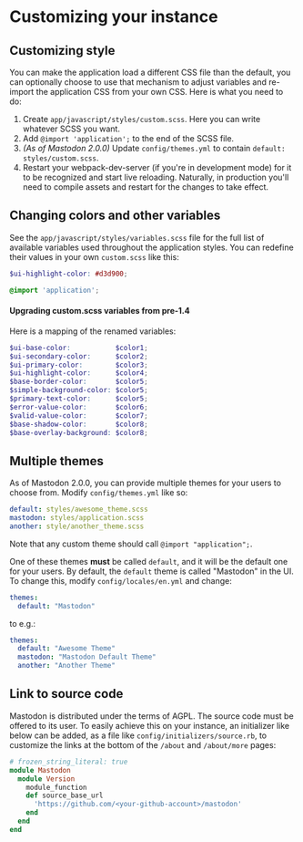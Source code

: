 Customizing your instance
=========================

## Customizing style

You can make the application load a different CSS file than the default, you can optionally choose to use that mechanism to adjust variables and re-import the application CSS from your own CSS. Here is what you need to do:

1. Create `app/javascript/styles/custom.scss`. Here you can write whatever SCSS you want.
2. Add `@import 'application';` to the end of the SCSS file.
2. _(As of Mastodon 2.0.0)_ Update `config/themes.yml` to contain `default: styles/custom.scss`.
3. Restart your webpack-dev-server (if you're in development mode) for it to be recognized and start live reloading. Naturally, in production you'll need to compile assets and restart for the changes to take effect.

## Changing colors and other variables

See the `app/javascript/styles/variables.scss` file for the full list of available variables used throughout the application styles. You can redefine their values in your own `custom.scss` like this:

```scss
$ui-highlight-color: #d3d900;

@import 'application';
```

#### Upgrading custom.scss variables from pre-1.4

Here is a mapping of the renamed variables:

```scss
$ui-base-color:           $color1;
$ui-secondary-color:      $color2;
$ui-primary-color:        $color3;
$ui-highlight-color:      $color4;
$base-border-color:       $color5;
$simple-background-color: $color5;
$primary-text-color:      $color5;
$error-value-color:       $color6;
$valid-value-color:       $color7;
$base-shadow-color:       $color8;
$base-overlay-background: $color8;
```

## Multiple themes

As of Mastodon 2.0.0, you can provide multiple themes for your users to choose from. Modify `config/themes.yml` like so:

```yml
default: styles/awesome_theme.scss
mastodon: styles/application.scss
another: style/another_theme.scss
```

Note that any custom theme should call `@import "application";`.

One of these themes **must** be called `default`, and it will be the default one for your users. By default, the `default` theme is called "Mastodon" in the UI. To change this, modify `config/locales/en.yml` and change:

```yml
themes:
  default: "Mastodon"
```

to e.g.:

```yml
themes:
  default: "Awesome Theme"
  mastodon: "Mastodon Default Theme"
  another: "Another Theme"
```

## Link to source code

Mastodon is distributed under the terms of AGPL. The source code must be offered to its user. To easily achieve this on your instance, an initializer like below can be added, as a file like `config/initializers/source.rb`, to customize the links at the bottom of the `/about` and `/about/more` pages:

```ruby
# frozen_string_literal: true
module Mastodon
  module Version
    module_function
    def source_base_url
      'https://github.com/<your-github-account>/mastodon'
    end
  end
end
```
